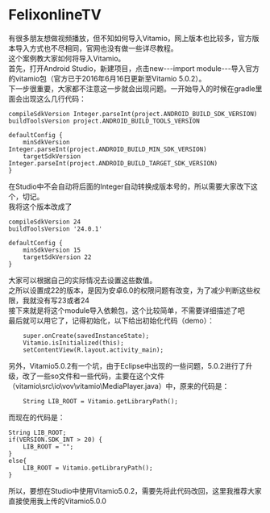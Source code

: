 # FelixonlineTV  
有很多朋友想做视频播放，但不知如何导入Vitamio，网上版本也比较多，官方版本导入方式也不尽相同，官网也没有做一些详尽教程。  
这个案例教大家如何将导入Vitamio。  
首先，打开Android Studio，新建项目，点击new---import module---导入官方的vitamio包（官方已于2016年6月16日更新至Vitamio 5.0.2）。  
下一步很重要，大家都不注意这一步就会出现问题。一开始导入的时候在gradle里面会出现这么几行代码： 

    compileSdkVersion Integer.parseInt(project.ANDROID_BUILD_SDK_VERSION)  
    buildToolsVersion project.ANDROID_BUILD_TOOLS_VERSION  
      
    defaultConfig {  
        minSdkVersion Integer.parseInt(project.ANDROID_BUILD_MIN_SDK_VERSION)  
        targetSdkVersion Integer.parseInt(project.ANDROID_BUILD_TARGET_SDK_VERSION)  
    }  
在Studio中不会自动将后面的Integer自动转换成版本号的，所以需要大家改下这个，切记。  
我将这个版本改成了  

    compileSdkVersion 24  
    buildToolsVersion '24.0.1'  

    defaultConfig {  
        minSdkVersion 15  
        targetSdkVersion 22  
    }  
大家可以根据自己的实际情况去设置这些数值。  
之所以设置成22的版本，是因为安卓6.0的权限问题有改变，为了减少判断这些权限，我就没有写23或者24  
接下来就是将这个module导入依赖包，这个比较简单，不需要详细描述了吧  
最后就可以用它了，记得初始化，以下给出初始化代码（demo）：  


        super.onCreate(savedInstanceState);  
        Vitamio.isInitialized(this);  
        setContentView(R.layout.activity_main);  

另外，Vitamio5.0.2有一个坑，由于Eclipse中出现的一些问题，5.0.2进行了升级，改了一些so文件和一些代码，主要在这个文件（vitamio\src\io\vov\vitamio\MediaPlayer.java）中，原来的代码是：  

        String LIB_ROOT = Vitamio.getLibraryPath();  
而现在的代码是：  

    String LIB_ROOT;
    if(VERSION.SDK_INT > 20) {
        LIB_ROOT = "";
    }
    else{
    	LIB_ROOT = Vitamio.getLibraryPath();
    }
所以，要想在Studio中使用Vitamio5.0.2，需要先将此代码改回，这里我推荐大家直接使用我上传的Vitamio5.0.0  
